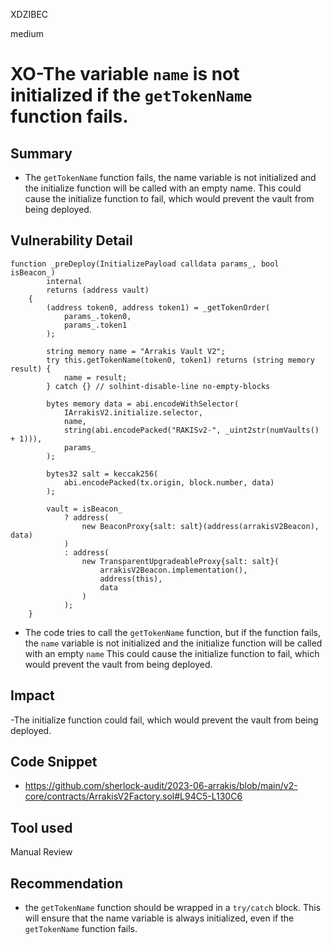 XDZIBEC

medium

# XO-The variable `name`  is not initialized if the `getTokenName` function fails.

## Summary
- The `getTokenName` function fails, the name variable is not initialized and the initialize function will be called with an empty name. This could cause the initialize function to fail, which would prevent the vault from being deployed.
## Vulnerability Detail
```solidity
function _preDeploy(InitializePayload calldata params_, bool isBeacon_)
        internal
        returns (address vault)
    {
        (address token0, address token1) = _getTokenOrder(
            params_.token0,
            params_.token1
        );

        string memory name = "Arrakis Vault V2";
        try this.getTokenName(token0, token1) returns (string memory result) {
            name = result;
        } catch {} // solhint-disable-line no-empty-blocks

        bytes memory data = abi.encodeWithSelector(
            IArrakisV2.initialize.selector,
            name,
            string(abi.encodePacked("RAKISv2-", _uint2str(numVaults() + 1))),
            params_
        );

        bytes32 salt = keccak256(
            abi.encodePacked(tx.origin, block.number, data)
        );

        vault = isBeacon_
            ? address(
                new BeaconProxy{salt: salt}(address(arrakisV2Beacon), data)
            )
            : address(
                new TransparentUpgradeableProxy{salt: salt}(
                    arrakisV2Beacon.implementation(),
                    address(this),
                    data
                )
            );
    }
```
- The code tries to call the `getTokenName` function, but if the function fails, the `name` variable is not initialized and the initialize function will be called with an empty `name` This could cause the initialize function to fail, which would prevent the vault from being deployed.
## Impact
-The initialize function could fail, which would prevent the vault from being deployed.
## Code Snippet
- https://github.com/sherlock-audit/2023-06-arrakis/blob/main/v2-core/contracts/ArrakisV2Factory.sol#L94C5-L130C6
## Tool used

Manual Review

## Recommendation
- the `getTokenName` function should be wrapped in a `try/catch` block. This will ensure that the name variable is always initialized, even if the `getTokenName` function fails.